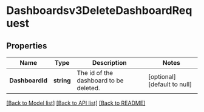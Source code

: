 # Dashboardsv3DeleteDashboardRequest

## Properties
Name | Type | Description | Notes
------------ | ------------- | ------------- | -------------
**DashboardId** | **string** | The id of the dashboard to be deleted. | [optional] [default to null]

[[Back to Model list]](../README.md#documentation-for-models) [[Back to API list]](../README.md#documentation-for-api-endpoints) [[Back to README]](../README.md)

